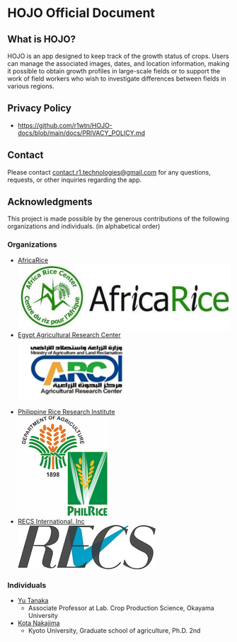 # HOJO Official Document

## What is HOJO?

HOJO is an app designed to keep track of the growth status of crops. Users can manage the associated images, dates, and location information, making it possible to obtain growth profiles in large-scale fields or to support the work of field workers who wish to investigate differences between fields in various regions.

## Privacy Policy

- <https://github.com/r1wtn/HOJO-docs/blob/main/docs/PRIVACY_POLICY.md>

## Contact

Please contact contact.r1.technologies@gmail.com for any questions, requests, or other inquiries regarding the app.


## Acknowledgments

This project is made possible by the generous contributions of the following organizations and individuals. (in alphabetical order)

### Organizations

- [AfricaRice](https://www.africarice.org/)  
![](./images/africa_rice.jpg)  
- [Egypt Agricultural Research Center](http://www.arc.sci.eg/default.aspx?lang=en)  
![](./images/egypt-agricultural-research-center.jpg)
<!-- - [Gifu University](https://www.gifu-u.ac.jp/en/)  
![](./images/gifu_univ.jpg) -->
<!-- - [JIRCAS](https://www.jircas.go.jp/en)  
![](./images/JIRCAS_LOGO_A8_874x414.jpg) -->
- [Philippine Rice Research Institute](https://www.philrice.gov.ph/)  
![](./images/Philippine_Rice_Research_Institute.jpg)
- [RECS International. Inc](https://recs-intl.co.jp/en)  
![](./images/recs.jpg)
<!-- - [Tokyo University of Agriculture and Technology](https://www.tuat.ac.jp/)  
![](./images/tat_univ.jpg)  
- [Tohoku University](https://www.tohoku.ac.jp/en/)  
![](./images/tohoku_univ.jpg) -->


### Individuals

- [Yu Tanaka](https://twitter.com/YuTanaka6400)
  - Associate Professor at Lab. Crop Production Science, Okayama University
- [Kota Nakajima](https://twitter.com/kn100306)
  - Kyoto University, Graduate school of agriculture, Ph.D. 2nd
